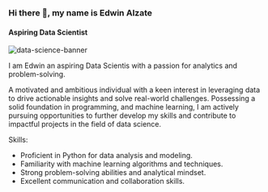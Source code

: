 ### Hi there 👋, my name is Edwin Alzate
#### Aspiring Data Scientist

![data-science-banner](https://github.com/Edwin-Alzate/Edwin-Alzate/assets/154464136/38e859b1-4ef1-4d70-a6ba-ea0d5ea62600)

I am Edwin an aspiring Data Scientis with a passion for analytics and problem-solving.

A motivated and ambitious individual with a keen interest in leveraging data to drive actionable 
insights and solve real-world challenges. Possessing a solid foundation in programming, and machine 
learning, I am actively pursuing opportunities to further develop my skills and contribute to 
impactful projects in the field of data science.

Skills: 
* Proficient in Python for data analysis and modeling.
* Familiarity with machine learning algorithms and techniques.
* Strong problem-solving abilities and analytical mindset.
* Excellent communication and collaboration skills.
